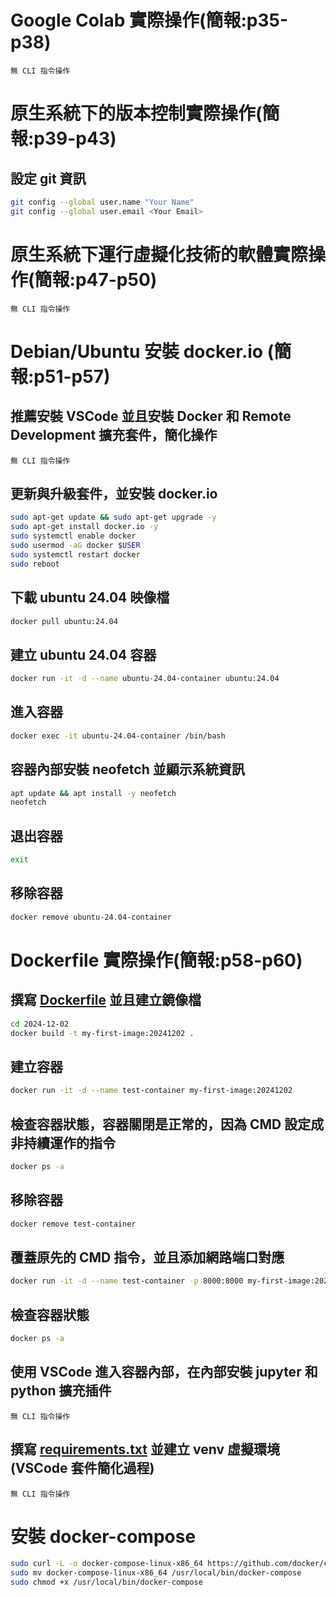 # Google Colab 實際操作(簡報:p35-p38)
```
無 CLI 指令操作
```
# 原生系統下的版本控制實際操作(簡報:p39-p43)
## 設定 git 資訊
```bash
git config --global user.name "Your Name"
git config --global user.email <Your Email>
```
# 原生系統下運行虛擬化技術的軟體實際操作(簡報:p47-p50)
```
無 CLI 指令操作
```
# Debian/Ubuntu 安裝 docker.io (簡報:p51-p57)
## 推薦安裝 VSCode 並且安裝 Docker 和 Remote Development 擴充套件，簡化操作
```
無 CLI 指令操作
```
## 更新與升級套件，並安裝 docker.io
```bash
sudo apt-get update && sudo apt-get upgrade -y
sudo apt-get install docker.io -y
sudo systemctl enable docker
sudo usermod -aG docker $USER
sudo systemctl restart docker
sudo reboot
```
## 下載 ubuntu 24.04 映像檔
```bash
docker pull ubuntu:24.04
```
## 建立 ubuntu 24.04 容器
```bash
docker run -it -d --name ubuntu-24.04-container ubuntu:24.04
```
## 進入容器
```bash
docker exec -it ubuntu-24.04-container /bin/bash
```
## 容器內部安裝 neofetch 並顯示系統資訊
```bash
apt update && apt install -y neofetch
neofetch
```
## 退出容器
```bash
exit
```
## 移除容器
```bash
docker remove ubuntu-24.04-container
```

# Dockerfile 實際操作(簡報:p58-p60)
## 撰寫 [Dockerfile](./2024-12-02/dockerfile) 並且建立鏡像檔
```bash
cd 2024-12-02
docker build -t my-first-image:20241202 .
```
## 建立容器
```bash
docker run -it -d --name test-container my-first-image:20241202
```
## 檢查容器狀態，容器關閉是正常的，因為 CMD 設定成非持續運作的指令
```bash
docker ps -a
```
## 移除容器
```bash
docker remove test-container
```
## 覆蓋原先的 CMD 指令，並且添加網路端口對應
```bash
docker run -it -d --name test-container -p 8000:8000 my-first-image:20241202 /bin/bash
```
## 檢查容器狀態
```bash
docker ps -a
```
## 使用 VSCode 進入容器內部，在內部安裝 jupyter 和 python 擴充插件
```
無 CLI 指令操作
```
## 撰寫 [requirements.txt](./requirements.txt) 並建立 venv 虛擬環境(VSCode 套件簡化過程)
```
無 CLI 指令操作
```
# 安裝 docker-compose
```bash
sudo curl -L -o docker-compose-linux-x86_64 https://github.com/docker/compose/releases/download/v2.29.2/docker-compose-linux-x86_64
sudo mv docker-compose-linux-x86_64 /usr/local/bin/docker-compose
sudo chmod +x /usr/local/bin/docker-compose
```